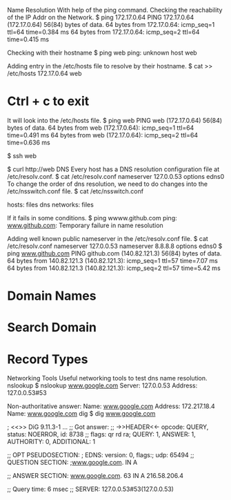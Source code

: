Name Resolution
With help of the ping command. Checking the reachability of the IP Addr on the Network.
$ ping 172.17.0.64
PING 172.17.0.64 (172.17.0.64) 56(84) bytes of data.
64 bytes from 172.17.0.64: icmp_seq=1 ttl=64 time=0.384 ms
64 bytes from 172.17.0.64: icmp_seq=2 ttl=64 time=0.415 ms

Checking with their hostname
$ ping web
ping: unknown host web

Adding entry in the /etc/hosts file to resolve by their hostname.
$ cat >> /etc/hosts
172.17.0.64  web


# Ctrl + c to exit
It will look into the /etc/hosts file.
$ ping web
PING web (172.17.0.64) 56(84) bytes of data.
64 bytes from web (172.17.0.64): icmp_seq=1 ttl=64 time=0.491 ms
64 bytes from web (172.17.0.64): icmp_seq=2 ttl=64 time=0.636 ms

$ ssh web

$ curl http://web
DNS
Every host has a DNS resolution configuration file at /etc/resolv.conf.
$ cat /etc/resolv.conf
nameserver 127.0.0.53
options edns0
To change the order of dns resolution, we need to do changes into the /etc/nsswitch.conf file.
$ cat /etc/nsswitch.conf

hosts:          files dns
networks:       files

If it fails in some conditions.
$ ping wwww.github.com
ping: www.github.com: Temporary failure in name resolution

Adding well known public nameserver in the /etc/resolv.conf file.
$ cat /etc/resolv.conf
nameserver   127.0.0.53
nameserver   8.8.8.8
options edns0
$ ping www.github.com
PING github.com (140.82.121.3) 56(84) bytes of data.
64 bytes from 140.82.121.3 (140.82.121.3): icmp_seq=1 ttl=57 time=7.07 ms
64 bytes from 140.82.121.3 (140.82.121.3): icmp_seq=2 ttl=57 time=5.42 ms


# Domain Names

[](https://innerkube.github.io/k8s.github.io/images/net8.PNG)

# Search Domain

[](https://innerkube.github.io/k8s.github.io/images/net9.PNG)

# Record Types

[](https://innerkube.github.io/k8s.github.io/images/net10.PNG)


Networking Tools
Useful networking tools to test dns name resolution.
nslookup
$ nslookup www.google.com
Server:         127.0.0.53
Address:        127.0.0.53#53

Non-authoritative answer:
Name:   www.google.com
Address: 172.217.18.4
Name:   www.google.com
dig
$ dig www.google.com

; <<>> DiG 9.11.3-1 ...
;; Got answer:
;; ->>HEADER<<- opcode: QUERY, status: NOERROR, id: 8738
;; flags: qr rd ra; QUERY: 1, ANSWER: 1, AUTHORITY: 0, ADDITIONAL: 1

;; OPT PSEUDOSECTION:
; EDNS: version: 0, flags:; udp: 65494
;; QUESTION SECTION:
;www.google.com.                        IN      A

;; ANSWER SECTION:
www.google.com.         63      IN      A       216.58.206.4

;; Query time: 6 msec
;; SERVER: 127.0.0.53#53(127.0.0.53)















